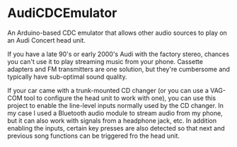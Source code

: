 # AudiCDCEmulator
An Arduino-based CDC emulator that allows other audio sources to play on an Audi Concert head unit.

If you have a late 90's or early 2000's Audi with the factory stereo, chances you can't use it to play streaming music from your phone. Cassette adapters and FM transmitters are one solution, but they're cumbersome and typically have sub-optimal sound quality.

If your car came with a trunk-mounted CD changer (or you can use a VAG-COM tool to configure the head unit to work with one), you can use this project to enable the line-level inputs normally used by the CD changer. In my case I used a Bluetooth audio module to stream audio from my phone, but it can also work with signals from a headphone jack, etc. In addition enabling the inputs, certain key presses are also detected so that next and previous song functions can be triggered fro the head unit.





